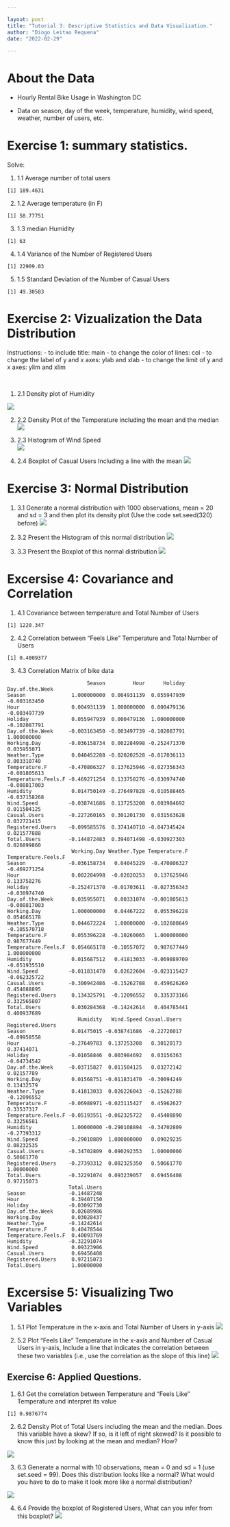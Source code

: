 ```yaml
---

layout: post
title: "Tutorial 3: Descriptive Statistics and Data Visualization."
author: "Diogo Leitao Requena"
date: "2022-02-29"

---
```


# About the Data

-   Hourly Rental Bike Usage in Washington DC

-   Data on season, day of the week, temperature, humidity, wind speed,
    weather, number of users, etc.

# Exercise 1: summary statistics.

Solve:

1.  1.1 Average number of total users

<!-- -->

    [1] 189.4631

2.  1.2 Average temperature (in F)

<!-- -->

    [1] 58.77751

3.  1.3 median Humidity

<!-- -->

    [1] 63

4.  1.4 Variance of the Number of Registered Users

<!-- -->

    [1] 22909.03

5.  1.5 Standard Deviation of the Number of Casual Users

<!-- -->

    [1] 49.30503

# Exercise 2: Vizualization the Data Distribution

Instructions: - to include title: main - to change the color of lines:
col - to change the label of y and x axes: ylab and xlab - to change the
limit of y and x axes: ylim and xlim

<br>

1.  2.1 Density plot of Humidity

![](https://github.com/Wario84/idsc_mgs/raw/master/assets/imgs/unnamed-chunk-7-1.png?raw=true)<!-- -->

2.  2.2 Density Plot of the Temperature including the mean and the
    median
    ![](https://github.com/Wario84/idsc_mgs/raw/master/assets/imgs/unnamed-chunk-8-1.png?raw=true)<!-- -->

3.  2.3 Histogram of Wind Speed <br>
    ![](https://github.com/Wario84/idsc_mgs/raw/master/assets/imgs/unnamed-chunk-9-1.png?raw=true)<!-- -->

4.  2.4 Boxplot of Casual Users Including a line with the mean
    ![](https://github.com/Wario84/idsc_mgs/raw/master/assets/imgs/unnamed-chunk-10-1.png?raw=true)<!-- -->

# Exercise 3: Normal Distribution

1.  3.1 Generate a normal distribution with 1000 observations, mean = 20
    and sd = 3 and then plot its density plot (Use the code
    set.seed(320) before)
    ![](https://github.com/Wario84/idsc_mgs/raw/master/assets/imgs/unnamed-chunk-11-1.png?raw=true)<!-- -->

2.  3.2 Present the Histogram of this normal distribution
    ![](https://github.com/Wario84/idsc_mgs/raw/master/assets/imgs/unnamed-chunk-12-1.png?raw=true)<!-- -->

3.  3.3 Present the Boxplot of this normal distribution
    ![](https://github.com/Wario84/idsc_mgs/raw/master/assets/imgs/unnamed-chunk-13-1.png?raw=true)<!-- -->

# Excersise 4: Covariance and Correlation

1.  4.1 Covariance between temperature and Total Number of Users

<!-- -->

    [1] 1220.347

2.  4.2 Correlation between “Feels Like” Temperature and Total Number of
    Users

<!-- -->

    [1] 0.4009377

3.  4.3 Correlation Matrix of bike data

<!-- -->

                              Season         Hour      Holiday Day.of.the.Week
    Season               1.000000000  0.004931139  0.055947939    -0.003163450
    Hour                 0.004931139  1.000000000  0.000479136    -0.003497739
    Holiday              0.055947939  0.000479136  1.000000000    -0.102087791
    Day.of.the.Week     -0.003163450 -0.003497739 -0.102087791     1.000000000
    Working.Day         -0.036158734  0.002284998 -0.252471370     0.035955071
    Weather.Type         0.040452288 -0.020202528 -0.017036113     0.003310740
    Temperature.F       -0.470806327  0.137625946 -0.027356343    -0.001805613
    Temperature.Feels.F -0.469271254  0.133758276 -0.030974740    -0.008817003
    Humidity             0.014750149 -0.276497828 -0.010588465    -0.037158268
    Wind.Speed          -0.038741686  0.137253208  0.003984692     0.011504125
    Casual.Users        -0.227260165  0.301201730  0.031563628     0.032721415
    Registered.Users    -0.099585576  0.374140710 -0.047345424     0.021577888
    Total.Users         -0.144872483  0.394071498 -0.030927303     0.026899860
                         Working.Day Weather.Type Temperature.F Temperature.Feels.F
    Season              -0.036158734   0.04045229  -0.470806327        -0.469271254
    Hour                 0.002284998  -0.02020253   0.137625946         0.133758276
    Holiday             -0.252471370  -0.01703611  -0.027356343        -0.030974740
    Day.of.the.Week      0.035955071   0.00331074  -0.001805613        -0.008817003
    Working.Day          1.000000000   0.04467222   0.055396228         0.054665178
    Weather.Type         0.044672224   1.00000000  -0.102600649        -0.105570718
    Temperature.F        0.055396228  -0.10260065   1.000000000         0.987677449
    Temperature.Feels.F  0.054665178  -0.10557072   0.987677449         1.000000000
    Humidity             0.015687512   0.41813033  -0.069889709        -0.051935510
    Wind.Speed          -0.011831470   0.02622604  -0.023115427        -0.062325722
    Casual.Users        -0.300942486  -0.15262788   0.459626269         0.454088895
    Registered.Users     0.134325791  -0.12096552   0.335373166         0.332565807
    Total.Users          0.030284368  -0.14242614   0.404785441         0.400937689
                           Humidity   Wind.Speed Casual.Users Registered.Users
    Season               0.01475015 -0.038741686  -0.22726017      -0.09958558
    Hour                -0.27649783  0.137253208   0.30120173       0.37414071
    Holiday             -0.01058846  0.003984692   0.03156363      -0.04734542
    Day.of.the.Week     -0.03715827  0.011504125   0.03272142       0.02157789
    Working.Day          0.01568751 -0.011831470  -0.30094249       0.13432579
    Weather.Type         0.41813033  0.026226043  -0.15262788      -0.12096552
    Temperature.F       -0.06988971 -0.023115427   0.45962627       0.33537317
    Temperature.Feels.F -0.05193551 -0.062325722   0.45408890       0.33256581
    Humidity             1.00000000 -0.290108894  -0.34702809      -0.27393312
    Wind.Speed          -0.29010889  1.000000000   0.09029235       0.08232535
    Casual.Users        -0.34702809  0.090292353   1.00000000       0.50661770
    Registered.Users    -0.27393312  0.082325350   0.50661770       1.00000000
    Total.Users         -0.32291074  0.093239057   0.69456408       0.97215073
                        Total.Users
    Season              -0.14487248
    Hour                 0.39407150
    Holiday             -0.03092730
    Day.of.the.Week      0.02689986
    Working.Day          0.03028437
    Weather.Type        -0.14242614
    Temperature.F        0.40478544
    Temperature.Feels.F  0.40093769
    Humidity            -0.32291074
    Wind.Speed           0.09323906
    Casual.Users         0.69456408
    Registered.Users     0.97215073
    Total.Users          1.00000000

# Excersise 5: Visualizing Two Variables

1.  5.1 Plot Temperature in the x-axis and Total Number of Users in
    y-axis
    ![](https://github.com/Wario84/idsc_mgs/raw/master/assets/imgs/unnamed-chunk-17-1.png?raw=true)<!-- -->

2.  5.2 Plot “Feels Like” Temperature in the x-axis and Number of Casual
    Users in y-axis, Include a line that indicates the correlation
    between these two variables (i.e., use the correlation as the slope
    of this line)
    ![](https://github.com/Wario84/idsc_mgs/raw/master/assets/imgs/unnamed-chunk-18-1.png?raw=true?raw=true)<!-- -->

## Exercise 6: Applied Questions.

1.  6.1 Get the correlation between Temperature and “Feels Like”
    Temperature and interpret its value

<!-- -->

    [1] 0.9876774

2.  6.2 Density Plot of Total Users including the mean and the median.
    Does this variable have a skew? If so, is it left of right skewed?
    Is it possible to know this just by looking at the mean and median?
    How?

![](https://github.com/Wario84/idsc_mgs/raw/master/assets/imgs/unnamed-chunk-20-1.png?raw=true?raw=true)<!-- -->

3.  6.3 Generate a normal with 10 observations, mean = 0 and sd = 1 (use
    set.seed = 99). Does this distribution looks like a normal? What
    would you have to do to make it look more like a normal
    distribution?

![](https://github.com/Wario84/idsc_mgs/raw/master/assets/imgs/unnamed-chunk-21-1.png?raw=true?raw=true)<!-- -->

4.  6.4 Provide the boxplot of Registered Users, What can you infer from
    this boxplot?
    ![](https://github.com/Wario84/idsc_mgs/raw/master/assets/imgs/unnamed-chunk-22-1.png?raw=true?raw=true)<!-- -->
